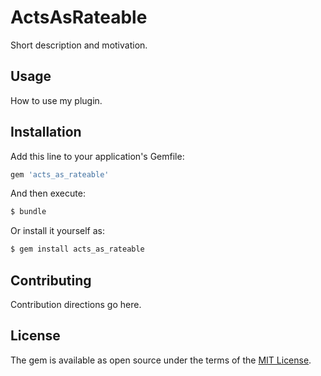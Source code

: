 # ActsAsRateable
Short description and motivation.

## Usage
How to use my plugin.

## Installation
Add this line to your application's Gemfile:

```ruby
gem 'acts_as_rateable'
```

And then execute:
```bash
$ bundle
```

Or install it yourself as:
```bash
$ gem install acts_as_rateable
```

## Contributing
Contribution directions go here.

## License
The gem is available as open source under the terms of the [MIT License](https://opensource.org/licenses/MIT).
